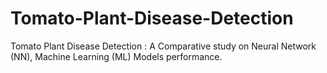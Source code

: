 # Tomato-Plant-Disease-Detection
Tomato Plant Disease Detection : A Comparative study on Neural Network (NN), Machine Learning (ML) Models performance.
